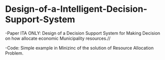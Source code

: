 # Design-of-a-Intelligent-Decision-Support-System
-Paper ITA ONLY: Design of a Decision Support System for Making Decision on how allocate economic Municipality resources.//


-Code: Simple example in Minizinc of the solution of Resource Allocation Problem.


